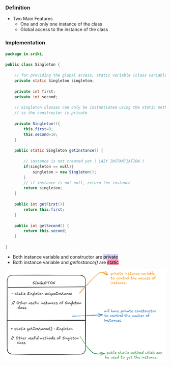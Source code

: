 ### Definition

- Two Main Features 
	- One and only one instance of the class
	- Global access to the instance of the class

### Implementation

```Java
package io.sriki;

public class Singleton {

    // for providing the global access, static variable (class variable) is used
    private static Singleton singleton;

    private int first;
    private int second;

    // Singleton classes can only be instantiated using the static method to control the creation of object.
    // so the constructor is private

    private Singleton(){
        this.first=0;
        this.second=10;
    }

    public static Singleton getInstance() {

        // instance is not created yet ( LAZY INSTANTIATION )
        if(singleton == null){
            singleton = new Singleton();
        }
        // if instance is not null, return the instance
        return singleton;
    }

    public int getFirst(){
        return this.first;
    }

    public int getSecond() {
        return this.second;
    }

}

```

-  Both instance variable and constructor  are  <mark style="background: #D2B3FFA6;">private</mark>
-  Both instance variable and *getInstance()* are <mark style="background: #FF5582A6;">static</mark>

![Singleton class diagram](resources/singletonClassDiagram.png)